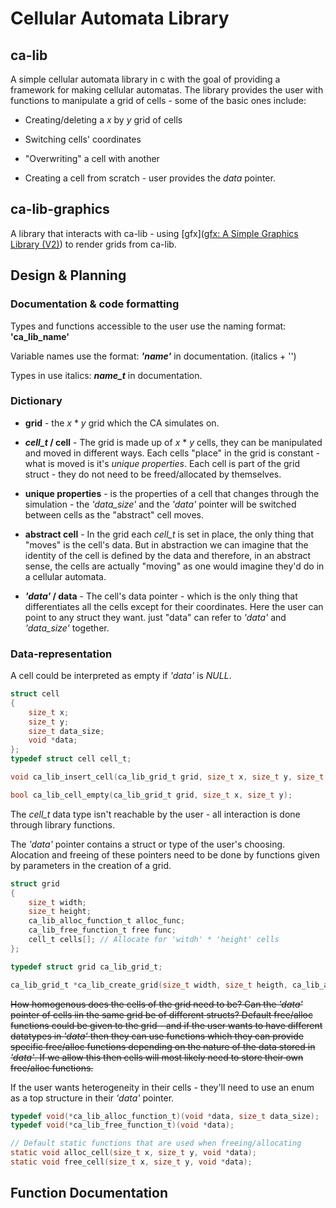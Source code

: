 ﻿# Cellular Automata Library

## ca-lib

A simple cellular automata library in c with the goal of providing a framework for making cellular automatas. The library provides the user with functions to manipulate a  grid of cells - some of the basic ones include:

- Creating/deleting a *x* by *y* grid of cells 

- Switching cells' coordinates

- "Overwriting" a cell with another

- Creating a cell from scratch - user provides the *data* pointer.

## ca-lib-graphics

A library that interacts with ca-lib - using [gfx]([gfx: A Simple Graphics Library (V2)](https://www3.nd.edu/~dthain/courses/cse20211/fall2013/gfx/)) to render grids from ca-lib.

## Design & Planning

### Documentation & code formatting

Types and functions accessible to the user use the naming format: **'ca_lib_name'**

Variable names use the format: ***'name'*** in documentation. (italics + '')

Types in use italics: ***name_t*** in documentation.

### Dictionary

- **grid** - the *x* * *y* grid which the CA simulates on.

- ***cell_t* / cell** - The grid is made up of *x* * *y* cells, they can be manipulated and moved in different ways. Each cells "place" in the grid is constant - what is moved is it's *unique properties*. Each cell is part of the grid struct - they do not need to be freed/allocated by themselves.

- **unique properties** - is the properties of a cell that changes through the simulation - the *'data_size'* and the *'data'* pointer will be switched between cells as the "abstract" cell moves.

- **abstract cell** - In the grid each *cell_t* is set in place, the only thing that "moves" is the cell's data. But in abstraction we can imagine that the identity of the cell is defined by the data and therefore, in an abstract sense, the cells are actually "moving" as one would imagine they'd do in a cellular automata.

- ***'data'* / data** - The cell's data pointer - which is the only thing that differentiates all the cells except for their coordinates. Here the user can point to any struct they want. just "data" can refer to *'data'* and *'data_size'* together.

### Data-representation

A cell could be interpreted as empty if *'data'* is *NULL*.

```c
struct cell
{
    size_t x;
    size_t y;
    size_t data_size;
    void *data; 
};
typedef struct cell cell_t;

void ca_lib_insert_cell(ca_lib_grid_t grid, size_t x, size_t y, size_t data_size, void *data);

bool ca_lib_cell_empty(ca_lib_grid_t grid, size_t x, size_t y);
```

The *cell_t* data type isn't reachable by the user - all interaction is done through library functions.

The *'data'* pointer contains a struct or type of the user's choosing. Alocation and freeing of these pointers need to be done by functions given by parameters in the creation of a grid.

```c
struct grid
{
    size_t width;
    size_t height;
    ca_lib_alloc_function_t alloc_func;
    ca_lib_free_function_t free func;
    cell_t cells[]; // Allocate for 'witdh' * 'height' cells
};

typedef struct grid ca_lib_grid_t;

ca_lib_grid_t *ca_lib_create_grid(size_t width, size_t heigth, ca_lib_alloc_function_t alloc_func, ca_lib_free_function_t free_func);
```

~~How homogenous does the cells of the grid need to be? Can the *'data'* pointer of cells iin the same grid be of different structs? Default free/alloc functions could be given to the grid - and if the user wants to have different datatypes in *'data'* then they can use functions which they can provide specific free/alloc functions depending on the nature of the data stored in *'data'*. If we allow this then cells will most likely need to store their own free/alloc functions.~~

If the user wants heterogeneity in their cells - they'll need to use an enum as a top structure in their *'data'* pointer.

```c
typedef void(*ca_lib_alloc_function_t)(void *data, size_t data_size);
typedef void(*ca_lib_free_function_t)(void *data);

// Default static functions that are used when freeing/allocating 
static void alloc_cell(size_t x, size_t y, void *data);
static void free_cell(size_t x, size_t y, void *data);
```

## Function Documentation

